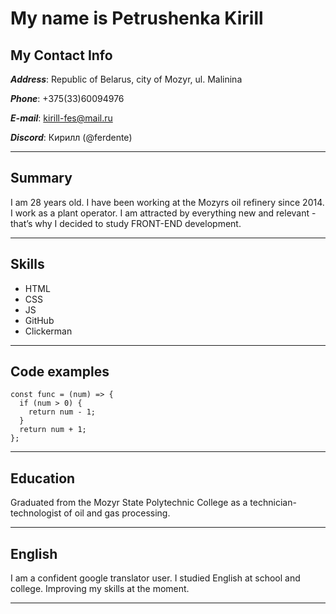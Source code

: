 # My name is Petrushenka Kirill 

## My Contact Info

***Address***: Republic of Belarus, city of Mozyr, ul. Malinina

***Phone***: +375(33)60094976

***E-mail***: kirill-fes@mail.ru

***Discord***: Кирилл (@ferdente)

********

## Summary

I am 28 years old. I have been working at the Mozyrs oil refinery since 2014. I work as a plant operator. I am attracted by everything new and relevant - that’s why I decided to study FRONT-END development.

********
## Skills

* HTML
* CSS
* JS
* GitHub
* Clickerman

********

## Code examples
```
const func = (num) => {
  if (num > 0) {
    return num - 1;
  }
  return num + 1;
};
```

********

## Education

Graduated from the Mozyr State Polytechnic College as a technician-technologist of oil and gas processing.

********
## English

I am a confident google translator user. I studied English at school and college. Improving my skills at the moment.

********
